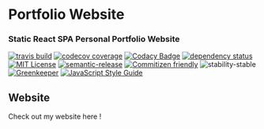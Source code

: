 # Portfolio Website

### Static React SPA Personal Portfolio Website
[![travis build](https://img.shields.io/travis/crisboarna/react-skillbars.svg)](https://travis-ci.org/crisboarna/react-skillbars)
[![codecov coverage](https://img.shields.io/codecov/c/github/crisboarna/react-skillbars.svg)](https://codecov.io/gh/crisboarna/react-skillbars)
[![Codacy Badge](https://api.codacy.com/project/badge/Grade/8d87ae38dea34aa09d0daa0ab81b81cd)](https://www.codacy.com/app/crisboarna/react-skillbars)
[![dependency status](https://img.shields.io/david/crisboarna/react-skillbars.svg)](https://david-dm.org/crisboarna/react-skillbars)
[![MIT License](https://img.shields.io/npm/l/react-skillbars.svg)](http://opensource.org/licenses/MIT)
[![semantic-release](https://img.shields.io/badge/%20%20%F0%9F%93%A6%F0%9F%9A%80-semantic--release-e10079.svg?style=flat-square)](https://github.com/semantic-release/semantic-release)
[![Commitizen friendly](https://img.shields.io/badge/commitizen-friendly-brightgreen.svg?style=flat-square)](http://commitizen.github.io/cz-cli/)
![stability-stable](https://img.shields.io/badge/stability-stable-green.svg)
[![Greenkeeper](https://badges.greenkeeper.io/crisboarna/react-skillbars.svg)](https://greenkeeper.io/)
[![JavaScript Style Guide](https://img.shields.io/badge/code_style-standard-brightgreen.svg)](https://standardjs.com)

## Website

Check out my website here !